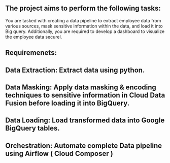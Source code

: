 ## The project aims to perform the following tasks:
You are tasked with creating a data pipeline to extract employee data from various sources, mask sensitive information within the data,
and load it into Big query. Additionally, you are required to develop a dashboard to visualize the employee data securel.

## Requiremenets:
## Data Extraction: Extract data using python.
## Data Masking: Apply data masking & encoding techniques to sensitive information in Cloud Data Fusion before loading it into BigQuery.
## Data Loading: Load transformed data into Google BigQuery tables.
## Orchestration: Automate complete Data pipeline using Airflow ( Cloud Composer )
